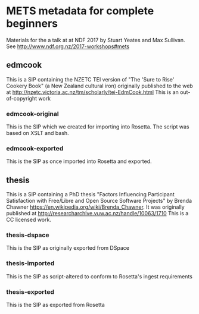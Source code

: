 # METS metadata for complete beginners
Materials for the a talk at at NDF 2017 by Stuart Yeates and Max Sullivan. See http://www.ndf.org.nz/2017-workshops#mets

##  edmcook
This is a SIP containing the NZETC TEI version of "The 'Sure to Rise' Cookery Book" (a New Zealand cultural iron) originally published to the web at http://nzetc.victoria.ac.nz/tm/scholarly/tei-EdmCook.html This is an out-of-copyright work

### edmcook-original
This is the SIP which we created for importing into Rosetta. The script was based on XSLT and bash. 

###  edmcook-exported
This is the SIP as once imported into Rosetta and exported.

## thesis
This is a SIP containing a PhD thesis "Factors Influencing Participant Satisfaction with Free/Libre and Open Source Software Projects" by Brenda Chawner https://en.wikipedia.org/wiki/Brenda_Chawner. It was originally published at http://researcharchive.vuw.ac.nz/handle/10063/1710 This is a CC licensed work.

### thesis-dspace
This is the SIP as originally exported from DSpace 

### thesis-imported
This is the SIP as script-altered to conform to Rosetta's ingest requirements

### thesis-exported
This is the SIP as exported from Rosetta
